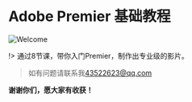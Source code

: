 # Adobe Premier 基础教程

![Welcome](/pics/pr.jpg '感谢')

!> 通过8节课，带你入门Premier，制作出专业级的影片。
>  如有问题请联系我[43522623@qq.com](mailto:43522623@qq.com)


**谢谢你们，愿大家有收获！**